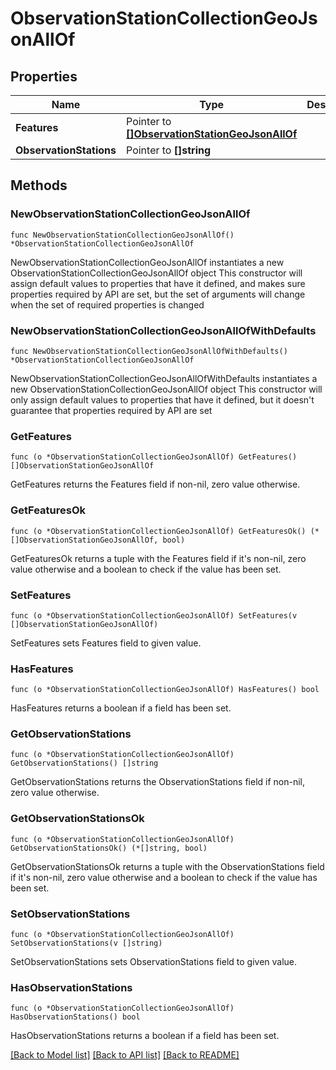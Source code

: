 # ObservationStationCollectionGeoJsonAllOf

## Properties

Name | Type | Description | Notes
------------ | ------------- | ------------- | -------------
**Features** | Pointer to [**[]ObservationStationGeoJsonAllOf**](ObservationStationGeoJsonAllOf.md) |  | [optional] 
**ObservationStations** | Pointer to **[]string** |  | [optional] 

## Methods

### NewObservationStationCollectionGeoJsonAllOf

`func NewObservationStationCollectionGeoJsonAllOf() *ObservationStationCollectionGeoJsonAllOf`

NewObservationStationCollectionGeoJsonAllOf instantiates a new ObservationStationCollectionGeoJsonAllOf object
This constructor will assign default values to properties that have it defined,
and makes sure properties required by API are set, but the set of arguments
will change when the set of required properties is changed

### NewObservationStationCollectionGeoJsonAllOfWithDefaults

`func NewObservationStationCollectionGeoJsonAllOfWithDefaults() *ObservationStationCollectionGeoJsonAllOf`

NewObservationStationCollectionGeoJsonAllOfWithDefaults instantiates a new ObservationStationCollectionGeoJsonAllOf object
This constructor will only assign default values to properties that have it defined,
but it doesn't guarantee that properties required by API are set

### GetFeatures

`func (o *ObservationStationCollectionGeoJsonAllOf) GetFeatures() []ObservationStationGeoJsonAllOf`

GetFeatures returns the Features field if non-nil, zero value otherwise.

### GetFeaturesOk

`func (o *ObservationStationCollectionGeoJsonAllOf) GetFeaturesOk() (*[]ObservationStationGeoJsonAllOf, bool)`

GetFeaturesOk returns a tuple with the Features field if it's non-nil, zero value otherwise
and a boolean to check if the value has been set.

### SetFeatures

`func (o *ObservationStationCollectionGeoJsonAllOf) SetFeatures(v []ObservationStationGeoJsonAllOf)`

SetFeatures sets Features field to given value.

### HasFeatures

`func (o *ObservationStationCollectionGeoJsonAllOf) HasFeatures() bool`

HasFeatures returns a boolean if a field has been set.

### GetObservationStations

`func (o *ObservationStationCollectionGeoJsonAllOf) GetObservationStations() []string`

GetObservationStations returns the ObservationStations field if non-nil, zero value otherwise.

### GetObservationStationsOk

`func (o *ObservationStationCollectionGeoJsonAllOf) GetObservationStationsOk() (*[]string, bool)`

GetObservationStationsOk returns a tuple with the ObservationStations field if it's non-nil, zero value otherwise
and a boolean to check if the value has been set.

### SetObservationStations

`func (o *ObservationStationCollectionGeoJsonAllOf) SetObservationStations(v []string)`

SetObservationStations sets ObservationStations field to given value.

### HasObservationStations

`func (o *ObservationStationCollectionGeoJsonAllOf) HasObservationStations() bool`

HasObservationStations returns a boolean if a field has been set.


[[Back to Model list]](../README.md#documentation-for-models) [[Back to API list]](../README.md#documentation-for-api-endpoints) [[Back to README]](../README.md)


